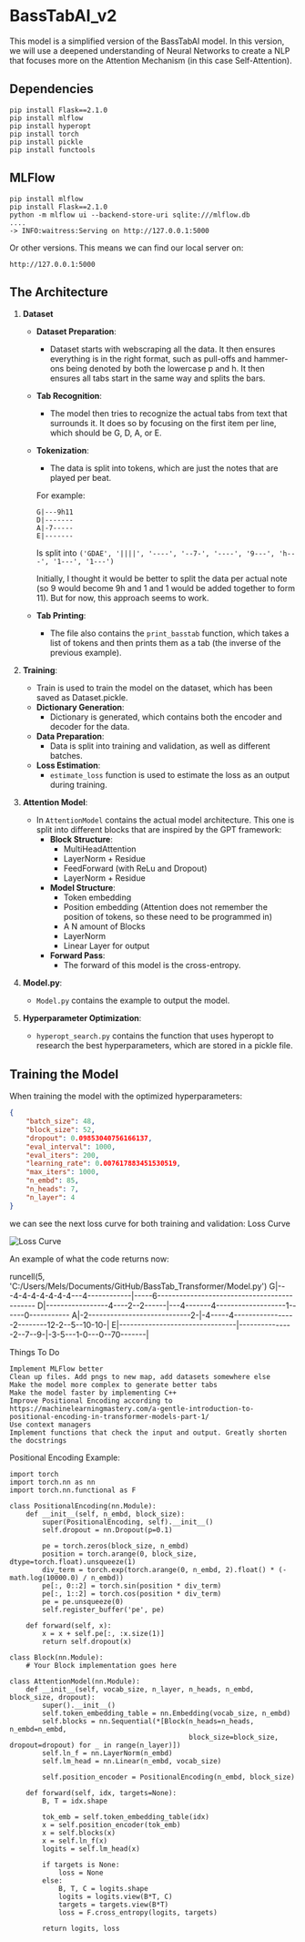 # BassTabAI_v2

This model is a simplified version of the BassTabAI model. In this version, we will use a deepened understanding of Neural Networks to create a NLP that focuses more on the Attention Mechanism (in this case Self-Attention).

## Dependencies
```
pip install Flask==2.1.0
pip install mlflow
pip install hyperopt
pip install torch
pip install pickle
pip install functools
```
## MLFlow
```
pip install mlflow
pip install Flask==2.1.0
python -m mlflow ui --backend-store-uri sqlite:///mlflow.db
....
-> INFO:waitress:Serving on http://127.0.0.1:5000
```
Or other versions. This means we can find our local server on:
```
http://127.0.0.1:5000
```


## The Architecture

1. **Dataset**
    - **Dataset Preparation**:
        - Dataset starts with webscraping all the data. It then ensures everything is in the right format, such as pull-offs and hammer-ons being denoted by both the lowercase p and h. It then ensures all tabs start in the same way and splits the bars.
    - **Tab Recognition**:
        - The model then tries to recognize the actual tabs from text that surrounds it. It does so by focusing on the first item per line, which should be G, D, A, or E.
    - **Tokenization**:
        - The data is split into tokens, which are just the notes that are played per beat.

        For example:

        ```
        G|---9h11  
        D|-------  
        A|-7-----  
        E|-------
        ```

        Is split into `('GDAE', '||||', '----', '--7-', '----', '9---', 'h---', '1---', '1---')`

        Initially, I thought it would be better to split the data per actual note (so 9 would become 9h and 1 and 1 would be added together to form 11). But for now, this approach seems to work.
    - **Tab Printing**:
        - The file also contains the `print_basstab` function, which takes a list of tokens and then prints them as a tab (the inverse of the previous example).

2. **Training**:
    - Train is used to train the model on the dataset, which has been saved as Dataset.pickle.
    - **Dictionary Generation**:
        - Dictionary is generated, which contains both the encoder and decoder for the data.
    - **Data Preparation**:
        - Data is split into training and validation, as well as different batches.
    - **Loss Estimation**:
        - `estimate_loss` function is used to estimate the loss as an output during training.

4. **Attention Model**:
    - In `AttentionModel` contains the actual model architecture. This one is split into different blocks that are inspired by the GPT framework:
        - **Block Structure**:
            - MultiHeadAttention
            - LayerNorm + Residue
            - FeedForward (with ReLu and Dropout)
            - LayerNorm + Residue
        - **Model Structure**:
            - Token embedding
            - Position embedding (Attention does not remember the position of tokens, so these need to be programmed in)
            - A N amount of Blocks
            - LayerNorm
            - Linear Layer for output
        - **Forward Pass**:
            - The forward of this model is the cross-entropy.

5. **Model.py**:
    - `Model.py` contains the example to output the model.

6. **Hyperparameter Optimization**:
    - `hyperopt_search.py` contains the function that uses hyperopt to research the best hyperparameters, which are stored in a pickle file.

## Training the Model

When training the model with the optimized hyperparameters:

```json
{
    "batch_size": 48,
    "block_size": 52,
    "dropout": 0.09853040756166137,
    "eval_interval": 1000,
    "eval_iters": 200,
    "learning_rate": 0.007617883451530519,
    "max_iters": 1000,
    "n_embd": 85,
    "n_heads": 7,
    "n_layer": 4
}
```

we can see the next loss curve for both training and validation:
Loss Curve

![Loss Curve](Results/loss_value.png)

An example of what the code returns now:

runcell(5, 'C:/Users/Mels/Documents/GitHub/BassTab_Transformer/Model.py')
G|---4-4-4-4-4-4-4---4------------|-----6--------------------------------------------
D|-----------------4----2--2------|---4-------4-------------------1------0-----------
A|-2----------------------------2-|-4-----4-----------------2--------12-2--5--10-10-|
E|--------------------------------|---------------2--7--9-|-3-5---1-0---0--70-------|

Things To Do

    Implement MLFlow better
    Clean up files. Add pngs to new map, add datasets somewhere else
    Make the model more complex to generate better tabs
    Make the model faster by implementing C++
    Improve Positional Encoding according to https://machinelearningmastery.com/a-gentle-introduction-to-positional-encoding-in-transformer-models-part-1/
    Use context managers
    Implement functions that check the input and output. Greatly shorten the docstrings

Positional Encoding Example:

```
import torch
import torch.nn as nn
import torch.nn.functional as F

class PositionalEncoding(nn.Module):
    def __init__(self, n_embd, block_size):
        super(PositionalEncoding, self).__init__()
        self.dropout = nn.Dropout(p=0.1)

        pe = torch.zeros(block_size, n_embd)
        position = torch.arange(0, block_size, dtype=torch.float).unsqueeze(1)
        div_term = torch.exp(torch.arange(0, n_embd, 2).float() * (-math.log(10000.0) / n_embd))
        pe[:, 0::2] = torch.sin(position * div_term)
        pe[:, 1::2] = torch.cos(position * div_term)
        pe = pe.unsqueeze(0)
        self.register_buffer('pe', pe)

    def forward(self, x):
        x = x + self.pe[:, :x.size(1)]
        return self.dropout(x)

class Block(nn.Module):
    # Your Block implementation goes here

class AttentionModel(nn.Module):
    def __init__(self, vocab_size, n_layer, n_heads, n_embd, block_size, dropout):
        super().__init__()
        self.token_embedding_table = nn.Embedding(vocab_size, n_embd)
        self.blocks = nn.Sequential(*[Block(n_heads=n_heads, n_embd=n_embd, 
                                            block_size=block_size, dropout=dropout) for _ in range(n_layer)])
        self.ln_f = nn.LayerNorm(n_embd)
        self.lm_head = nn.Linear(n_embd, vocab_size)
        
        self.position_encoder = PositionalEncoding(n_embd, block_size)

    def forward(self, idx, targets=None):
        B, T = idx.shape

        tok_emb = self.token_embedding_table(idx)
        x = self.position_encoder(tok_emb)
        x = self.blocks(x)
        x = self.ln_f(x)
        logits = self.lm_head(x)

        if targets is None:
            loss = None
        else:
            B, T, C = logits.shape
            logits = logits.view(B*T, C)
            targets = targets.view(B*T)
            loss = F.cross_entropy(logits, targets)

        return logits, loss

```

